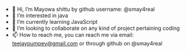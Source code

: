 - 👋 Hi, I’m Mayowa shittu by github username: @smay4real
- 👀 I’m interested in java
- 🌱 I’m currently learning JavaScript
- 💞️ I’m looking to collaborate on any kind of project pertaining coding
- 📫 How to reach me, you can reach me via email: teejaypumpey@gmail.com or through github on @smay4real

<!---
smay4real/smay4real is a ✨ special ✨ repository because its `README.md` (this file) appears on your GitHub profile.
You can click the Preview link to take a look at your changes.
--->
